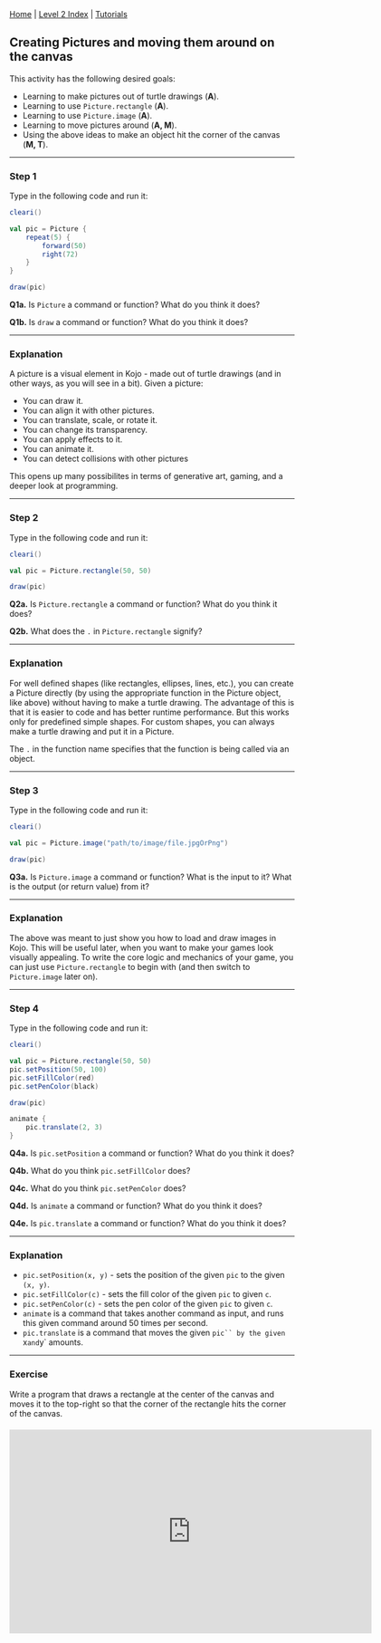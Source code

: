<div class="nav">
  <a href="../../index.html">Home</a> | <a href="index.html">Level 2 Index</a> | <a href="../../tutorials-index.html">Tutorials</a>
</div>

## Creating Pictures and moving them around on the canvas

This activity has the following desired goals:
* Learning to make pictures out of turtle drawings (**A**).
* Learning to use `Picture.rectangle` (**A**).
* Learning to use `Picture.image` (**A**).
* Learning to move pictures around  (**A, M**).
* Using the above ideas to make an object hit the corner of the canvas (**M, T**).

---

### Step 1

Type in the following code and run it:

```scala
cleari()

val pic = Picture {
    repeat(5) {
        forward(50)
        right(72)
    }
}

draw(pic)
```

**Q1a.** Is `Picture` a command or function? What do you think it does?

**Q1b.** Is `draw` a command or function? What do you think it does?

---

### Explanation

A picture is a visual element in Kojo - made out of turtle drawings (and in other ways, as you will see in a bit). Given a picture:
* You can draw it.
* You can align it with other pictures.
* You can translate, scale, or rotate it.
* You can change its transparency.
* You can apply effects to it.
* You can animate it.
* You can detect collisions with other pictures

This opens up many possibilites in terms of generative art, gaming, and a deeper look at programming.

---

### Step 2

Type in the following code and run it:

```scala
cleari()

val pic = Picture.rectangle(50, 50)

draw(pic)
```

**Q2a.** Is `Picture.rectangle` a command or function? What do you think it does?

**Q2b.** What does the `.` in `Picture.rectangle` signify?


---

### Explanation

For well defined shapes (like rectangles, ellipses, lines, etc.), you can create a Picture directly (by using the appropriate function in the Picture object, like above) without having to make a turtle drawing. The advantage of this is that it is easier to code and has better runtime performance. But this works only for predefined simple shapes. For custom shapes, you can always make a turtle drawing and put it in a Picture.

The `.` in the function name specifies that the function is being called via an object.

---

### Step 3

Type in the following code and run it:

```scala
cleari()

val pic = Picture.image("path/to/image/file.jpgOrPng")

draw(pic)
```

**Q3a.** Is `Picture.image` a command or function? What is the input to it? What is the output (or return value) from it?

---

### Explanation

The above was meant to just show you how to load and draw images in Kojo. This will be useful later, when you want to make your games look visually appealing. To write the core logic and mechanics of your game, you can just use `Picture.rectangle` to begin with (and then switch to `Picture.image` later on).

---


### Step 4

Type in the following code and run it:

```scala
cleari()

val pic = Picture.rectangle(50, 50)
pic.setPosition(50, 100)
pic.setFillColor(red)
pic.setPenColor(black)

draw(pic)

animate {
    pic.translate(2, 3)
}
```

**Q4a.** Is `pic.setPosition` a command or function? What do you think it does?

**Q4b.** What do you think `pic.setFillColor` does?

**Q4c.** What do you think `pic.setPenColor` does?

**Q4d.** Is `animate` a command or function? What do you think it does?

**Q4e.** Is `pic.translate` a command or function? What do you think it does?


---

### Explanation

* `pic.setPosition(x, y)` - sets the position of the given `pic` to the given `(x, y)`.
* `pic.setFillColor(c)` - sets the fill color of the given `pic` to given `c`.
* `pic.setPenColor(c)` - sets the pen color of the given `pic` to given `c`.
* `animate` is a command that takes another command as input, and runs this given command around 50 times per second.
* `pic.translate` is a command that moves the given `pic`` by the given `x` and `y` amounts.

---

### Exercise

Write a program that draws a rectangle at the center of the canvas and moves it to the top-right so that the corner of the rectangle hits the corner of the canvas.

<div style="margin-top: 20px;margin-bottom: 20px;text-align:center">
    <iframe frameborder="0" width="640" height="360" src="https://player.vimeo.com/video/479774201" allow="autoplay"></iframe>
</div>
